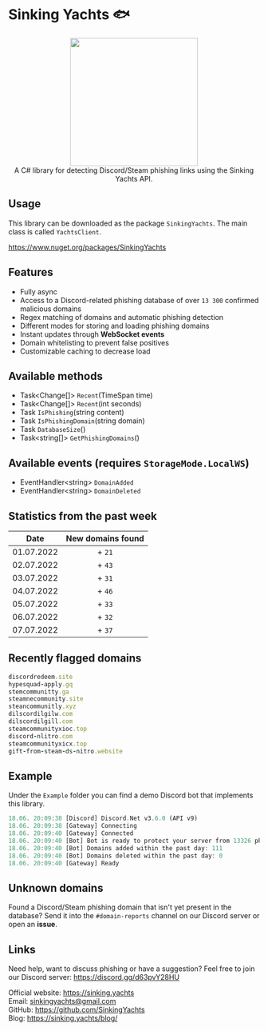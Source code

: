 # Sinking Yachts 🐟

<div align="center">
  <img width="256" height="256" src="https://cdn.discordapp.com/icons/908947284853682266/a928bf7a58ed5fccbdbadefd0aee34ff.png?size=256">
</div>

<div align="center">
  A C# library for detecting Discord/Steam phishing links using the Sinking Yachts API. 
</div>

## Usage
This library can be downloaded as the package `SinkingYachts`. The main class is called `YachtsClient`.

https://www.nuget.org/packages/SinkingYachts

## Features
- Fully async
- Access to a Discord-related phishing database of over `13 300` confirmed malicious domains
- Regex matching of domains and automatic phishing detection
- Different modes for storing and loading phishing domains
- Instant updates through **WebSocket events**
- Domain whitelisting to prevent false positives
- Customizable caching to decrease load 

## Available methods
- Task<Change[]> `Recent`(TimeSpan time)
- Task<Change[]> `Recent`(int seconds)
- Task<bool> `IsPhishing`(string content)
- Task<bool> `IsPhishingDomain`(string domain)
- Task<int> `DatabaseSize`()
- Task<string[]> `GetPhishingDomains`()

## Available events (requires `StorageMode.LocalWS`)
- EventHandler\<string> `DomainAdded`
- EventHandler\<string> `DomainDeleted`  

## Statistics from the past week
| Date | New domains found |
| :---: | :---: |
| 01.07.2022 | + `21` |
| 02.07.2022 | + `43` |
| 03.07.2022 | + `31` |
| 04.07.2022 | + `46` |
| 05.07.2022 | + `33` |
| 06.07.2022 | + `32` |
| 07.07.2022 | + `37` |

## Recently flagged domains
```ruby
discordredeem.site
hypesquad-apply.gq
stemcommunitty.ga
steamnecommunity.site
steancommunitly.xyz
dilscordilgilw.com
dilscordilgill.com
steamcommunityxioc.top
discord-nlitro.com
steamcommunityxicx.top
gift-from-steam-ds-nitro.website
```

## Example
Under the `Example` folder you can find a demo Discord bot that implements this library.
```rust
18.06. 20:09:38 [Discord] Discord.Net v3.6.0 (API v9)
18.06. 20:09:38 [Gateway] Connecting
18.06. 20:09:40 [Gateway] Connected
18.06. 20:09:40 [Bot] Bot is ready to protect your server from 13326 phishing domains
18.06. 20:09:40 [Bot] Domains added within the past day: 111
18.06. 20:09:40 [Bot] Domains deleted within the past day: 0
18.06. 20:09:40 [Gateway] Ready
```
  
## Unknown domains
Found a Discord/Steam phishing domain that isn't yet present in the database? Send it into the `#domain-reports` channel on our Discord server or open an **issue**. 
  
## Links
Need help, want to discuss phishing or have a suggestion? Feel free to join our Discord server: https://discord.gg/d63pvY28HU

Official website: https://sinking.yachts<br>
Email: sinkingyachts@gmail.com<br>
GitHub: https://github.com/SinkingYachts<br>
Blog: https://sinking.yachts/blog/<br>
